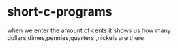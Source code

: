 # short-c-programs
when we enter the amount of cents it shows us how many dollars,dimes,pennies,quarters ,nickels are there.
